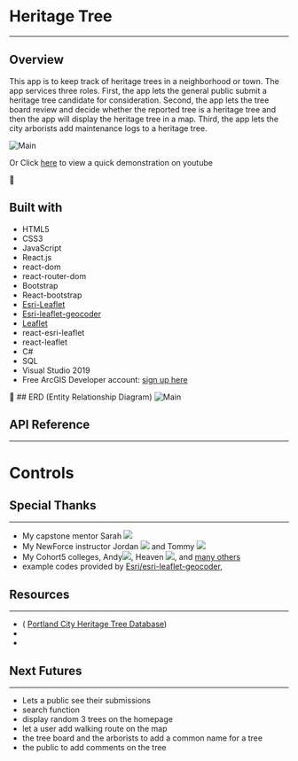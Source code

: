 # Heritage Tree
---
## Overview
This app is to keep track of heritage trees in a neighborhood or town.  The app services three roles. First, the app lets the general public submit a heritage tree candidate for consideration.  Second, the app lets the tree board review and decide whether the reported tree is a heritage tree and then the app will display the heritage tree in a map.  Third, the app lets the city arborists add maintenance logs to a heritage tree.  

![Main](https://youtu.be/c7a0HabwyIM)

Or Click [here](https://youtu.be/c7a0HabwyIM) to view a quick demonstration on youtube

:wrench: 
## Built with
- HTML5
- CSS3
- JavaScript
- React.js
- react-dom
- react-router-dom
- Bootstrap
- React-bootstrap
- [Esri-Leaflet](https://esri.github.io/esri-leaflet/)
- [Esri-leaflet-geocoder](https://github.com/Esri/esri-leaflet-geocoder)
- [Leaflet](https://leafletjs.com/)
- react-esri-leaflet
- react-leaflet
- C#
- SQL
- Visual Studio 2019
- Free ArcGIS Developer account: [sign up here](https://developers.arcgis.com/sign-up/)

:triangular_ruler: ## ERD (Entity Relationship Diagram)
![Main](https://dbdiagram.io/d/620a8d0685022f4ee590793c)

## API Reference 
---
# Controls

## Special Thanks
---
- My capstone mentor Sarah [![](https://github.com/sarahebrooks12.png?size=50)](https://github.com/sarahebrooks12)
- My NewForce instructor Jordan  [![](https://github.com/jordan-castelloe.png?size=50)](https://github.com/jordan-castelloe) and Tommy [![](https://github.com/Tommy-Spurlock.png?size=50)](https://github.com/Tommy-Spurlock) 
- My Cohort5 colleges, Andy[![](https://github.com/andy-birt.png?size=50)](https://github.com/andy-birt), Heaven [![](https://github.com/heavenburdette1988?size=50)](https://github.com/heavenburdette1988), and [many others](http://newforce-recent-grads.co/) 
- example codes provided by [Esri/esri-leaflet-geocoder](https://github.com/Esri/esri-leaflet-geocoder), 

## Resources 
---
- ( [Portland City Heritage Tree Database](https://pdx.maps.arcgis.com/apps/webappviewer/index.html?id=3f9c3e9018bb4ee890b4a66595d75027))
-
-
## Next Futures
---
- Lets a public see their submissions 
- search function
- display random 3 trees on the homepage
- let a user add walking route on the map 
- the tree board and the arborists to add a common name for a tree
- the public to add comments on the tree